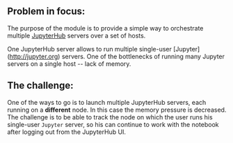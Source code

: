 Problem in focus:
-----------------
The purpose of the module is to provide a simple way to orchestrate multiple
[JupyterHub](https://jupyterhub.readthedocs.io/en/latest/) servers over a set
of hosts.

One JupyterHub server allows to run multiple single-user [Jupyter]
(http://jupyter.org) servers.
One of the bottlenecks of running many Jupyter servers on a single host -- lack
of memory.

The challenge:
--------------
One of the ways to go is to
launch multiple JupyterHub servers, each running on a  **different** node. In
this case the memory pressure is decreased.
The challenge is to be able to track the node on which the user runs his
single-user `Jupyter` server, so his can
continue to work with the notebook after logging out from the JupyterHub UI.

